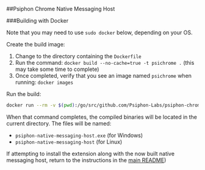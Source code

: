 ##Psiphon Chrome Native Messaging Host

###Building with Docker

Note that you may need to use `sudo docker` below, depending on your OS.

Create the build image:
  1. Change to the directory containing the `Dockerfile`
  2. Run the command: `docker build --no-cache=true -t psichrome .` (this may take some time to complete)
  3. Once completed, verify that you see an image named `psichrome` when running: `docker images`

Run the build:

```bash
docker run --rm -v $(pwd):/go/src/github.com/Psiphon-Labs/psiphon-chrome psichrome /bin/bash -c 'cd /go/src/github.com/Psiphon-Labs/psiphon-chrome && ./make.bash'
```

When that command completes, the compiled binaries will be located in the current directory. The files will be named:
 - `psiphon-native-messaging-host.exe` (for Windows)
 - `psiphon-native-messaging-host` (for Linux)

If attempting to install the extension along with the now built native messaging host, return to the instructions in the [main README](../README.md))
